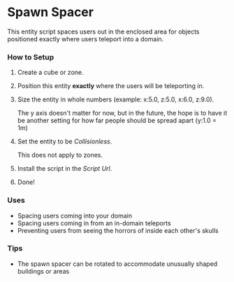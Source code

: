 # Spawn Spacer
This entity script spaces users out in the enclosed area for objects positioned exactly where users teleport into a domain.

### How to Setup
1. Create a cube or zone.
2. Position this entity **exactly** where the users will be teleporting in.
3. Size the entity in whole numbers (example: x:5.0, z:5.0, x:6.0, z:9.0).

   The y axis doesn't matter for now, but in the future, the hope is to have it be another setting for how far people should be spread apart (y:1.0 = 1m)
4. Set the entity to be _Collisionless_.

   This does not apply to zones.
5. Install the script in the _Script Url_.
6. Done!

### Uses

* Spacing users coming into your domain
* Spacing users coming in from an in-domain teleports
* Preventing users from seeing the horrors of inside each other's skulls

### Tips
* The spawn spacer can be rotated to accommodate unusually shaped buildings or areas